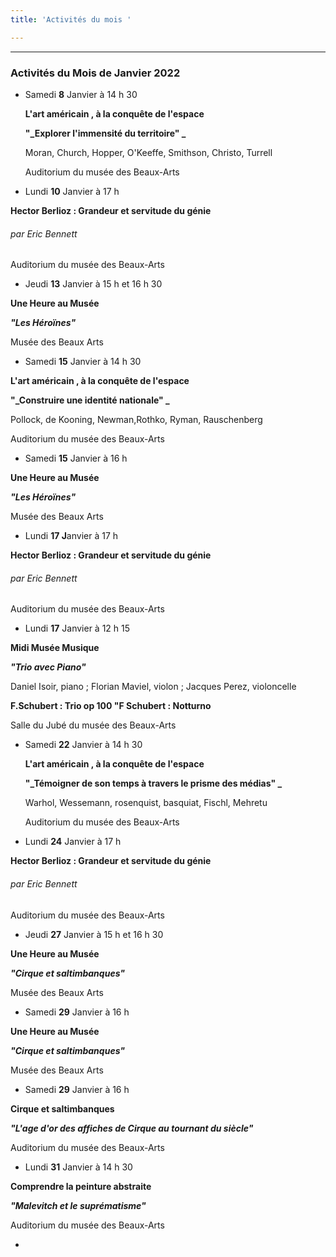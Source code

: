```yaml
---
title: 'Activités du mois '

---
```


***

### Activités du Mois de Janvier 2022

* Samedi **8** Janvier à 14 h 30    

    

  **L'art américain , à la conquête de l'espace**   

  **"_Explorer l'immensité du territoire"   _**

    

  Moran, Church, Hopper, O'Keeffe, Smithson, Christo, Turrell   

  Auditorium du musée des Beaux-Arts   

   


*   Lundi **10** Janvier à 17 h  

**Hector Berlioz : Grandeur et servitude du génie**  

###### par Eric Bennett  

Auditorium du musée des Beaux-Arts   

 

* Jeudi **13** Janvier à 15 h et 16 h 30

**Une Heure au Musée**

**_"Les Héroïnes"_**

Musée des Beaux Arts  

*    Samedi **15** Janvier à 14 h 30    

  **L'art américain , à la conquête de l'espace**   

**"_Construire une identité nationale"   _**

  Pollock, de Kooning, Newman,Rothko, Ryman, Rauschenberg      

Auditorium du musée des Beaux-Arts    

 

* Samedi **15** Janvier à  16 h

**Une Heure au Musée**

**_"Les Héroïnes"_**

Musée des Beaux Arts    

  

*   Lundi **17 J**anvier à 17 h  

**Hector Berlioz : Grandeur et servitude du génie**  

###### par _Eric Bennett_  

Auditorium du musée des Beaux-Arts    

 

* Lundi **17** Janvier à 12 h 15

**Midi Musée Musique**

**_"Trio avec Piano"_**

Daniel Isoir, piano ; Florian Maviel, violon ; Jacques Perez, violoncelle  

**F.Schubert : Trio op 100       "F Schubert : Notturno**

Salle du Jubé du musée des Beaux-Arts   

 

* Samedi **22** Janvier à 14 h 30    

    

  **L'art américain , à la conquête de l'espace**   

  **"_Témoigner de son temps à travers le prisme des médias"   _**

    

  Warhol, Wessemann, rosenquist, basquiat, Fischl, Mehretu

  Auditorium du musée des Beaux-Arts    

*   Lundi **24** Janvier à 17 h  

**Hector Berlioz : Grandeur et servitude du génie**  

###### par Eric Bennett  

Auditorium du musée des Beaux-Arts       

* Jeudi **27** Janvier à 15 h et 16 h 30

**Une Heure au Musée**

**_"Cirque et saltimbanques"_**

Musée des Beaux Arts  

* Samedi **29** Janvier à  16 h 

**Une Heure au Musée**

**_"Cirque et saltimbanques"_**

Musée des Beaux Arts

* Samedi **29** Janvier à  16 h 

**Cirque et saltimbanques**  

**_"L'age d'or des affiches de Cirque au tournant du siècle"_**  

Auditorium du musée des Beaux-Arts  

* Lundi **31** Janvier à 14 h 30

**Comprendre la peinture abstraite**

**_"Malevitch et le suprématisme"_**

Auditorium du musée des Beaux-Arts  

* 

 

 

 